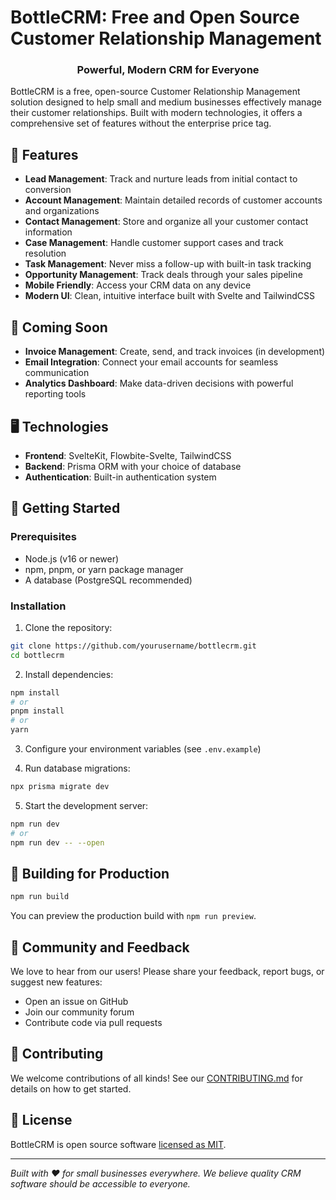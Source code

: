 # BottleCRM: Free and Open Source Customer Relationship Management

<div align="center">
  <h3>Powerful, Modern CRM for Everyone</h3>
</div>

BottleCRM is a free, open-source Customer Relationship Management solution designed to help small and medium businesses effectively manage their customer relationships. Built with modern technologies, it offers a comprehensive set of features without the enterprise price tag.

## 🚀 Features

- **Lead Management**: Track and nurture leads from initial contact to conversion
- **Account Management**: Maintain detailed records of customer accounts and organizations
- **Contact Management**: Store and organize all your customer contact information
- **Case Management**: Handle customer support cases and track resolution
- **Task Management**: Never miss a follow-up with built-in task tracking
- **Opportunity Management**: Track deals through your sales pipeline
- **Mobile Friendly**: Access your CRM data on any device
- **Modern UI**: Clean, intuitive interface built with Svelte and TailwindCSS

## 🔮 Coming Soon

- **Invoice Management**: Create, send, and track invoices (in development)
- **Email Integration**: Connect your email accounts for seamless communication
- **Analytics Dashboard**: Make data-driven decisions with powerful reporting tools

## 🖥️ Technologies

- **Frontend**: SvelteKit, Flowbite-Svelte, TailwindCSS
- **Backend**: Prisma ORM with your choice of database
- **Authentication**: Built-in authentication system

## 🚀 Getting Started

### Prerequisites

- Node.js (v16 or newer)
- npm, pnpm, or yarn package manager
- A database (PostgreSQL recommended)

### Installation

1. Clone the repository:
```bash
git clone https://github.com/yourusername/bottlecrm.git
cd bottlecrm
```

2. Install dependencies:
```bash
npm install
# or
pnpm install
# or
yarn
```

3. Configure your environment variables (see `.env.example`)

4. Run database migrations:
```bash
npx prisma migrate dev
```

5. Start the development server:
```bash
npm run dev
# or
npm run dev -- --open
```

## 🔧 Building for Production

```bash
npm run build
```

You can preview the production build with `npm run preview`.

## 💬 Community and Feedback

We love to hear from our users! Please share your feedback, report bugs, or suggest new features:

- Open an issue on GitHub
- Join our community forum
- Contribute code via pull requests

## 🤝 Contributing

We welcome contributions of all kinds! See our [CONTRIBUTING.md](CONTRIBUTING.md) for details on how to get started.

## 📄 License

BottleCRM is open source software [licensed as MIT](LICENSE).

---

*Built with ❤️ for small businesses everywhere. We believe quality CRM software should be accessible to everyone.*
